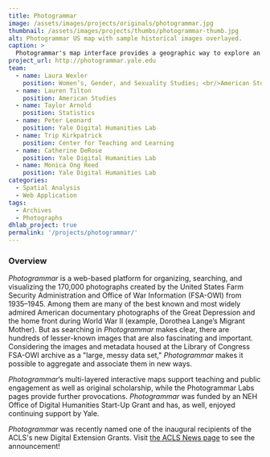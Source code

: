 ```yaml
---
title: Photogrammar
image: /assets/images/projects/originals/photogrammar.jpg
thumbnail: /assets/images/projects/thumbs/photogrammar-thumb.jpg
alt: Photogrammar US map with sample historical images overlayed.
caption: >
  Photogrammar's map interface provides a geographic way to explore an archive of photographs from 1935—1945.
project_url: http://photogrammar.yale.edu
team:
  - name: Laura Wexler
    position: Women’s, Gender, and Sexuality Studies; <br/>American Studies
  - name: Lauren Tilton
    position: American Studies
  - name: Taylor Arnold
    position: Statistics
  - name: Peter Leonard
    position: Yale Digital Humanities Lab
  - name: Trip Kirkpatrick
    position: Center for Teaching and Learning
  - name: Catherine DeRose
    position: Yale Digital Humanities Lab
  - name: Monica Ong Reed
    position: Yale Digital Humanities Lab
categories:
  - Spatial Analysis
  - Web Application
tags:
  - Archives
  - Photographs
dhlab_project: true
permalink: '/projects/photogrammar/'
---
```


### Overview

*Photogrammar* is a web-based platform for organizing, searching, and visualizing the 170,000 photographs created by the United States Farm Security Administration and Office of War Information (FSA-OWI) from 1935–1945. Among them are many of the best known and most widely admired American documentary photographs of the Great Depression and the home front during World War II (example, Dorothea Lange’s Migrant Mother). But as searching in *Photogrammar* makes clear, there are hundreds of lesser-known images that are also fascinating and important. Considering the images and metadata housed at the Library of Congress FSA-OWI archive as a "large, messy data set," *Photogrammar* makes it possible to aggregate and associate them in new ways.

*Photogrammar*’s multi-layered interactive maps support teaching and public engagement as well as original scholarship, while the Photogrammar Labs pages provide further provocations. *Photogrammar* was funded by an NEH Office of Digital Humanities Start-Up Grant and has, as well, enjoyed continuing support by Yale.

*Photogrammar* was recently named one of the inaugural recipients of the ACLS's new Digital Extension Grants. Visit <a href='http://www.acls.org/news/5-4-2016/' target='_blank'>the ACLS News page</a> to see the announcement!